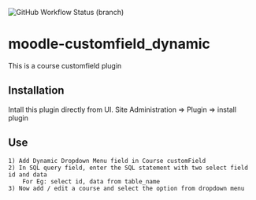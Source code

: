 ![GitHub Workflow Status (branch)](https://img.shields.io/github/actions/workflow/status/catalyst/moodle-customfield_dynamic/ci.yml?branch=MOODLE_37_STABLE&label=ci)

# moodle-customfield_dynamic
 This is a course customfield plugin
## Installation
 Intall this plugin directly from UI.
  Site Administration  => Plugin => install plugin  

## Use
    1) Add Dynamic Dropdown Menu field in Course customField
    2) In SQL query field, enter the SQL statement with two select field id and data
        For Eg: select id, data from table_name
    3) Now add / edit a course and select the option from dropdown menu

